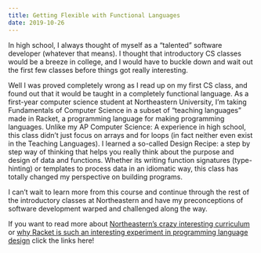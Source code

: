 ```yaml
---
title: Getting Flexible with Functional Languages
date: 2019-10-26
---
```


In high school, I always thought of myself as a “talented” software developer (whatever that means). I thought that introductory CS classes would be a breeze in college, and I would have to buckle down and wait out the first few classes before things got really interesting.

Well I was proved completely wrong as I read up on my first CS class, and found out that it would be taught in a completely functional language.
As a first-year computer science student at Northeastern University, I’m taking Fundamentals of Computer Science in a subset of “teaching languages” made in Racket, a programming language for making programming languages. Unlike my AP Computer Science: A experience in high school, this class didn’t just focus on arrays and for loops (in fact neither even exist in the Teaching Languages). I learned a so-called Design Recipe: a step by step way of thinking that helps you really think about the purpose and design of data and functions. Whether its writing function signatures (type-hinting) or templates to process data in an idiomatic way, this class has totally changed my perspective on building programs.

I can’t wait to learn more from this course and continue through the rest of the introductory classes at Northeastern and have my preconceptions of software development warped and challenged along the way.

If you want to read more about <a href = "https://felleisen.org/matthias/Thoughts/Developing_Developers.html">Northeastern’s crazy interesting curriculum</a> or <a href="https://felleisen.org/matthias/manifesto/index.html">why Racket is such an interesting experiment in programming language design</a> click the links here!
